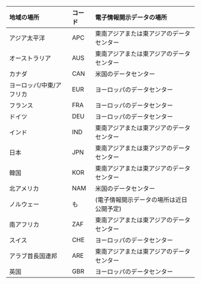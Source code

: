 
|  地域の場所               |  コード  |  電子情報開示データの場所        |
|:----------------------------|:-------|:---------------------------------|
|アジア太平洋                 |APC     |東南アジアまたは東アジアのデータ センター|
|オーストラリア                    |AUS     |東南アジアまたは東アジアのデータ センター|
|カナダ                       |CAN     |米国のデータセンター                    |
|ヨーロッパ/中東/アフリカ|EUR     |ヨーロッパのデータセンター                |
|フランス                       |FRA     |ヨーロッパのデータセンター                |
|ドイツ                      |DEU     |ヨーロッパのデータセンター                |
|インド                        |IND     |東南アジアまたは東アジアのデータ センター|
|日本                        |JPN     |東南アジアまたは東アジアのデータ センター|
|韓国                        |KOR     |東南アジアまたは東アジアのデータ センター|
|北アメリカ                |NAM     |米国のデータセンター                    |
|ノルウェー                       |も     |(電子情報開示データの場所は近日公開予定)|
|南アフリカ                 |ZAF     |東南アジアまたは東アジアのデータ センター|
|スイス                  |CHE     |ヨーロッパのデータセンター                |
|アラブ首長国連邦         |ARE     |東南アジアまたは東アジアのデータ センター|
|英国               |GBR     |ヨーロッパのデータセンター                |
